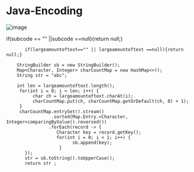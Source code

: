 # Java-Encoding
![image](https://user-images.githubusercontent.com/50263561/119373252-e2d0a780-bcc0-11eb-9424-6403f280fedb.png)
  

 if(subcode == "" ||subcode ==null){return null;}
        
        
           if(largeamountoftext=="" || largeamountoftext ==null){return null;}
        
        StringBuilder sb = new StringBuilder();
        Map<Character, Integer> charCountMap = new HashMap<>();
        String str = "abc";

        int len = largeamountoftext.length();
         for(int i = 0; i < len; i++) {
              char ch = largeamountoftext.charAt(i);
              charCountMap.put(ch, charCountMap.getOrDefault(ch, 0) + 1);
         }
         charCountMap.entrySet().stream()
                     .sorted(Map.Entry.<Character, Integer>comparingByValue().reversed())
                    .forEach(record -> {
                       Character key = record.getKey();
                       for(int i = 0; i < 1; i++) {
                             sb.append(key);
                        }
           });
           str = sb.toString().toUpperCase();
           return str ;
   
  
